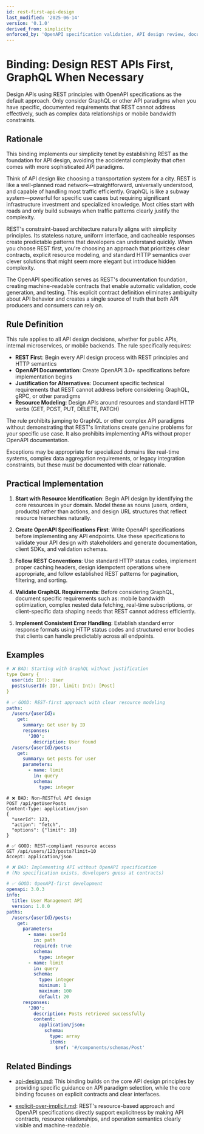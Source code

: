 ```yaml
---
id: rest-first-api-design
last_modified: '2025-06-14'
version: '0.1.0'
derived_from: simplicity
enforced_by: 'OpenAPI specification validation, API design review, documentation standards'
---
```

# Binding: Design REST APIs First, GraphQL When Necessary

Design APIs using REST principles with OpenAPI specifications as the default approach. Only consider GraphQL or other API paradigms when you have specific, documented requirements that REST cannot address effectively, such as complex data relationships or mobile bandwidth constraints.

## Rationale

This binding implements our simplicity tenet by establishing REST as the foundation for API design, avoiding the accidental complexity that often comes with more sophisticated API paradigms.

Think of API design like choosing a transportation system for a city. REST is like a well-planned road network—straightforward, universally understood, and capable of handling most traffic efficiently. GraphQL is like a subway system—powerful for specific use cases but requiring significant infrastructure investment and specialized knowledge. Most cities start with roads and only build subways when traffic patterns clearly justify the complexity.

REST's constraint-based architecture naturally aligns with simplicity principles. Its stateless nature, uniform interface, and cacheable responses create predictable patterns that developers can understand quickly. When you choose REST first, you're choosing an approach that prioritizes clear contracts, explicit resource modeling, and standard HTTP semantics over clever solutions that might seem more elegant but introduce hidden complexity.

The OpenAPI specification serves as REST's documentation foundation, creating machine-readable contracts that enable automatic validation, code generation, and testing. This explicit contract definition eliminates ambiguity about API behavior and creates a single source of truth that both API producers and consumers can rely on.

## Rule Definition

This rule applies to all API design decisions, whether for public APIs, internal microservices, or mobile backends. The rule specifically requires:

- **REST First**: Begin every API design process with REST principles and HTTP semantics
- **OpenAPI Documentation**: Create OpenAPI 3.0+ specifications before implementation begins
- **Justification for Alternatives**: Document specific technical requirements that REST cannot address before considering GraphQL, gRPC, or other paradigms
- **Resource Modeling**: Design APIs around resources and standard HTTP verbs (GET, POST, PUT, DELETE, PATCH)

The rule prohibits jumping to GraphQL or other complex API paradigms without demonstrating that REST's limitations create genuine problems for your specific use case. It also prohibits implementing APIs without proper OpenAPI documentation.

Exceptions may be appropriate for specialized domains like real-time systems, complex data aggregation requirements, or legacy integration constraints, but these must be documented with clear rationale.

## Practical Implementation

1. **Start with Resource Identification**: Begin API design by identifying the core resources in your domain. Model these as nouns (users, orders, products) rather than actions, and design URL structures that reflect resource hierarchies naturally.

2. **Create OpenAPI Specifications First**: Write OpenAPI specifications before implementing any API endpoints. Use these specifications to validate your API design with stakeholders and generate documentation, client SDKs, and validation schemas.

3. **Follow REST Conventions**: Use standard HTTP status codes, implement proper caching headers, design idempotent operations where appropriate, and follow established REST patterns for pagination, filtering, and sorting.

4. **Validate GraphQL Requirements**: Before considering GraphQL, document specific requirements such as: mobile bandwidth optimization, complex nested data fetching, real-time subscriptions, or client-specific data shaping needs that REST cannot address efficiently.

5. **Implement Consistent Error Handling**: Establish standard error response formats using HTTP status codes and structured error bodies that clients can handle predictably across all endpoints.

## Examples

```yaml
# ❌ BAD: Starting with GraphQL without justification
type Query {
  user(id: ID!): User
  posts(userId: ID!, limit: Int): [Post]
}

# ✅ GOOD: REST-first approach with clear resource modeling
paths:
  /users/{userId}:
    get:
      summary: Get user by ID
      responses:
        '200':
          description: User found
  /users/{userId}/posts:
    get:
      summary: Get posts for user
      parameters:
        - name: limit
          in: query
          schema:
            type: integer
```

```http
# ❌ BAD: Non-RESTful API design
POST /api/getUserPosts
Content-Type: application/json
{
  "userId": 123,
  "action": "fetch",
  "options": {"limit": 10}
}

# ✅ GOOD: REST-compliant resource access
GET /api/users/123/posts?limit=10
Accept: application/json
```

```yaml
# ❌ BAD: Implementing API without OpenAPI specification
# (No specification exists, developers guess at contracts)

# ✅ GOOD: OpenAPI-first development
openapi: 3.0.3
info:
  title: User Management API
  version: 1.0.0
paths:
  /users/{userId}/posts:
    get:
      parameters:
        - name: userId
          in: path
          required: true
          schema:
            type: integer
        - name: limit
          in: query
          schema:
            type: integer
            minimum: 1
            maximum: 100
            default: 20
      responses:
        '200':
          description: Posts retrieved successfully
          content:
            application/json:
              schema:
                type: array
                items:
                  $ref: '#/components/schemas/Post'
```

## Related Bindings

- [api-design.md](../core/api-design.md): This binding builds on the core API design principles by providing specific guidance on API paradigm selection, while the core binding focuses on explicit contracts and clear interfaces.

- [explicit-over-implicit.md](../../tenets/explicit-over-implicit.md): REST's resource-based approach and OpenAPI specifications directly support explicitness by making API contracts, resource relationships, and operation semantics clearly visible and machine-readable.
